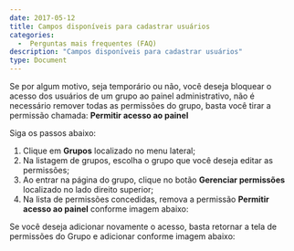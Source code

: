 ```yaml
---
date: 2017-05-12
title: Campos disponíveis para cadastrar usuários
categories:
  -  Perguntas mais frequentes (FAQ)
description: "Campos disponíveis para cadastrar usuários"
type: Document
---
```


Se por algum motivo, seja temporário ou não, você deseja bloquear o acesso dos usuários de um grupo ao painel administrativo, não é necessário remover todas as permissões do grupo, basta você tirar a permissão chamada: **Permitir acesso ao painel**

Siga os passos abaixo:

  1. Clique em **Grupos** localizado no menu lateral;
  2. Na listagem de grupos, escolha o grupo que você deseja editar as permissões;
  3. Ao entrar na página do grupo, clique no botão **Gerenciar permissões** localizado no lado direito superior;
  4. Na lista de permissões concedidas, remova a permissão **Permitir acesso ao painel** conforme imagem abaixo:


Se você deseja adicionar novamente o acesso, basta retornar a tela de permissões do Grupo e adicionar conforme imagem abaixo:
